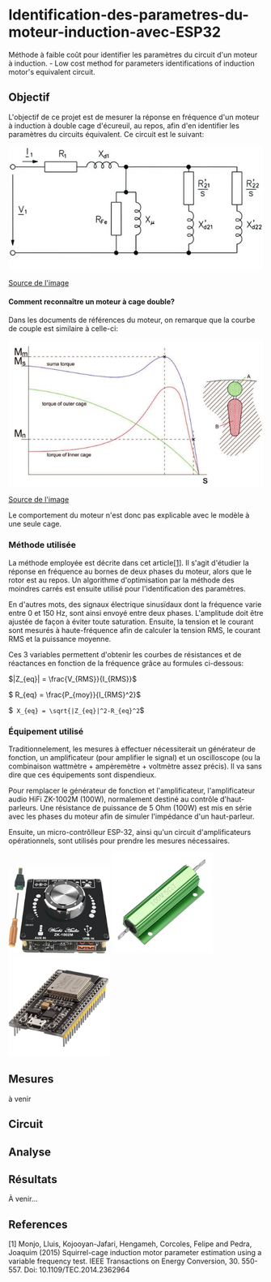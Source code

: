 # Identification-des-parametres-du-moteur-induction-avec-ESP32
Méthode à faible coût pour identifier les paramètres du circuit d'un moteur à induction.  -  Low cost method for parameters identifications of induction motor's equivalent circuit.
## Objectif

L'objectif de ce projet est de mesurer la réponse en fréquence d'un moteur à induction à double cage d'écureuil, au repos, afin d'en identifier les paramètres du circuits équivalent. Ce circuit est le suivant:

![plot](./Images/InkedEquivalent-circuits-for-induction-motors-a-Single-cage-b-Double-cage_W640.jpg) 

[Source de l'image](https://www.researchgate.net/publication/355849345_Influence_of_Equivalent_Circuit_Resistances_on_Operating_Parameters_on_Three-Phase_Induction_Motors_with_Powers_up_to_50_kW/figures?lo=1)


#### Comment reconnaître un moteur à cage double?

Dans les documents de références du moteur, on remarque que la courbe de couple est similaire à celle-ci:

![plot](./Images/Torque-speed-curves-II-EQUVIVALENT-CIRCUIT-DIAGRAM-AND-ITS-SOLUTION_W640.jpg) 

[Source de l'image](https://www.researchgate.net/publication/318692438_Influence_of_rotor_slot_shape_on_the_parameters_of_induction_motor/figures?lo=1)

Le comportement du moteur n'est donc pas explicable avec le modèle à une seule cage.

### Méthode utilisée

La méthode employée est décrite dans cet article[[1]](#1). Il s'agit d'étudier la réponse en fréquence au bornes de deux phases du moteur, alors que le rotor est au repos. Un algorithme d'optimisation par la méthode des moindres carrés est ensuite utilisé pour l'identification des paramètres. 

En d'autres mots, des signaux électrique sinusïdaux dont la fréquence varie entre 0 et 150 Hz, sont ainsi envoyé entre deux phases. L'amplitude doit être ajustée de façon à éviter toute saturation. Ensuite, la tension et le courant sont mesurés à haute-fréquence afin de calculer la tension RMS, le courant RMS et la puissance moyenne.

Ces 3 variables permettent d'obtenir les courbes de résistances et de réactances en fonction de la fréquence grâce au formules ci-dessous:

$`|Z_{eq}| = \frac{V_{RMS}}{I_{RMS}}`$

$` R_{eq} = \frac{P_{moy}}{I_{RMS}^2}`$

$` X_{eq} = \sqrt{|Z_{eq}|^2-R_{eq}^2`$

### Équipement utilisé

Traditionnelement, les mesures à effectuer nécessiterait un générateur de fonction, un amplificateur (pour amplifier le signal) et un oscilloscope (ou la combinaison wattmètre + ampèremètre + voltmètre assez précis). Il va sans dire que ces équipements sont dispendieux. 

Pour remplacer le générateur de fonction et l'amplificateur, l'amplificateur audio HiFi ZK-1002M (100W), normalement destiné au contrôle d'haut-parleurs. Une résistance de puissance de 5 Ohm (100W) est mis en série avec les phases du moteur afin de simuler l'impédance d'un haut-parleur.

Ensuite, un micro-contrôlleur ESP-32, ainsi qu'un circuit d'amplificateurs opérationnels, sont utilisés pour prendre les mesures nécessaires.

<img src="./Images/zk-1002m.jpg" alt="drawing" style="width:200px;"/> <img src="./Images/R5-100W.jpg" alt="drawing" style="width:200px;"/> <img src="./Images/esp32.jpg" alt="drawing" style="width:200px;"/>





## Mesures

à venir

## Circuit

## Analyse

## Résultats

À venir...

## References
<a id="1">[1]</a> 
Monjo, Lluis, Kojooyan-Jafari, Hengameh, Corcoles, Felipe and
Pedra, Joaquim (2015) Squirrel-cage induction motor parameter
estimation using a variable frequency test. IEEE Transactions on
Energy Conversion, 30. 550-557. Doi: 10.1109/TEC.2014.2362964
